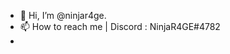 - 👋 Hi, I’m @ninjar4ge.
- 📫 How to reach me | Discord : NinjaR4GE#4782
- 

<!---
ninjar4ge/ninjar4ge is a ✨ special ✨ repository because its `README.md` (this file) appears on your GitHub profile.
You can click the Preview link to take a look at your changes.
--->
